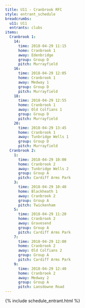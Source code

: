 ```yaml
---
title: U11 - Cranbrook RFC
style: entrant_schedule
breadcrumbs:
  u11: U11
  entrants: clubs
items:
  Cranbrook 1:
    14:
      time: 2018-04-29 11:15
      home: Cranbrook 1
      away: Edenbridge
      group: Group D
      pitch: Murrayfield
    16:
      time: 2018-04-29 12:05
      home: Cranbrook 1
      away: Medway 1
      group: Group D
      pitch: Murrayfield
    18:
      time: 2018-04-29 12:55
      home: Cranbrook 1
      away: Old Colfians 1
      group: Group D
      pitch: Murrayfield
    20:
      time: 2018-04-29 13:45
      home: Cranbrook 1
      away: Tunbridge Wells 1
      group: Group D
      pitch: Murrayfield
  Cranbrook 2:
    1:
      time: 2018-04-29 10:00
      home: Cranbrook 2
      away: Tunbridge Wells 2
      group: Group A
      pitch: Cardiff Arms Park
    3:
      time: 2018-04-29 10:40
      home: Blackheath 1
      away: Cranbrook 2
      group: Group A
      pitch: Twickenham
    5:
      time: 2018-04-29 11:20
      home: Cranbrook 2
      away: Gravesend
      group: Group A
      pitch: Cardiff Arms Park
    7:
      time: 2018-04-29 12:00
      home: Cranbrook 2
      away: Old Colfians 2
      group: Group A
      pitch: Cardiff Arms Park
    9:
      time: 2018-04-29 12:40
      home: Cranbrook 2
      away: Medway 2
      group: Group A
      pitch: Lansdowne Road
---
```


{% include schedule_entrant.html %}
